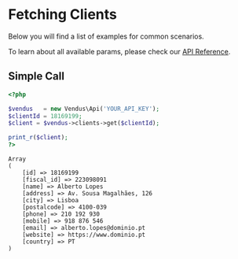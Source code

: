 # Fetching Clients

Below you will find a list of examples for common scenarios. 

To learn about all available params, please check our [API Reference](https://www.vendus.pt/ws/clients.doc).

## Simple Call

```php
<?php

$vendus   = new Vendus\Api('YOUR_API_KEY');
$clientId = 18169199;
$client = $vendus->clients->get($clientId);

print_r($client);
?>
```
```
Array
(
    [id] => 18169199
    [fiscal_id] => 223098091
    [name] => Alberto Lopes
    [address] => Av. Sousa Magalhães, 126
    [city] => Lisboa
    [postalcode] => 4100-039
    [phone] => 210 192 930
    [mobile] => 918 876 546
    [email] => alberto.lopes@dominio.pt
    [website] => https://www.dominio.pt
    [country] => PT
)
```
